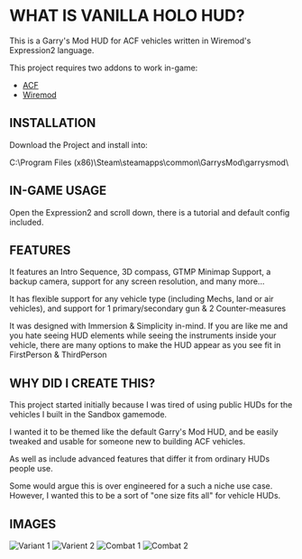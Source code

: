 # WHAT IS VANILLA HOLO HUD?
This is a Garry's Mod HUD for ACF vehicles written in Wiremod's Expression2 language.

This project requires two addons to work in-game:
* [ACF](https://github.com/nrlulz/ACF)
* [Wiremod](https://steamcommunity.com/sharedfiles/filedetails/?id=160250458)

## INSTALLATION
Download the Project and install into:

C:\Program Files (x86)\Steam\steamapps\common\GarrysMod\garrysmod\

## IN-GAME USAGE
Open the Expression2 and scroll down, there is a tutorial and default config included.

## FEATURES
It features an Intro Sequence, 3D compass, GTMP Minimap Support, a backup camera, support for any screen resolution, and many more...

It has flexible support for any vehicle type (including Mechs, land or air vehicles), and support for 1 primary/secondary gun & 2 Counter-measures

It was designed with Immersion & Simplicity in-mind. If you are like me and you hate seeing HUD elements
while seeing the instruments inside your vehicle, there are many options to make the HUD appear as you see fit in FirstPerson & ThirdPerson

## WHY DID I CREATE THIS?
This project started initially because I was tired of using public HUDs for the vehicles I built in the Sandbox gamemode.

I wanted it to be themed like the default Garry's Mod HUD, and be easily tweaked and usable for someone new to building ACF vehicles.

As well as include advanced features that differ it from ordinary HUDs people use.

Some would argue this is over engineered for a such a niche use case. However, I wanted this to be a sort of "one size fits all" for vehicle HUDs.

## IMAGES
![Variant 1](https://steamuserimages-a.akamaihd.net/ugc/1174824798821306798/A330DD490D5C1642968F6E24861466168481D331/)
![Varient 2](https://steamuserimages-a.akamaihd.net/ugc/1174824798821306660/C4D30618E565B8E44776774F7EFFE579C1224C72/)
![Combat 1](https://steamuserimages-a.akamaihd.net/ugc/1651094778155499777/44BF0D0752C9D79D0DD2F4E78FA65092D52305FD/)
![Combat 2](https://steamuserimages-a.akamaihd.net/ugc/1288542787665709048/EC3AB25E602D417E3938CC9F620B8C5DBF653D66/)
